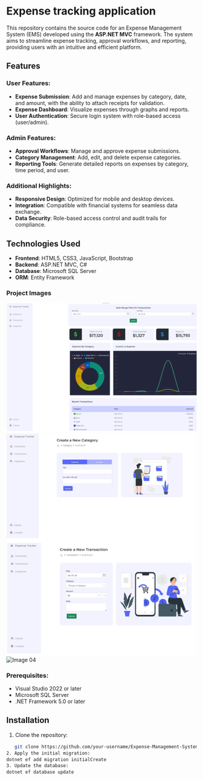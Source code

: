 # Expense tracking application

This repository contains the source code for an Expense Management System (EMS) developed using the **ASP.NET MVC** framework. The system aims to streamline expense tracking, approval workflows, and reporting, providing users with an intuitive and efficient platform.

## Features

### User Features:
- **Expense Submission**: Add and manage expenses by category, date, and amount, with the ability to attach receipts for validation.
- **Expense Dashboard**: Visualize expenses through graphs and reports.
- **User Authentication**: Secure login system with role-based access (user/admin).

### Admin Features:
- **Approval Workflows**: Manage and approve expense submissions.
- **Category Management**: Add, edit, and delete expense categories.
- **Reporting Tools**: Generate detailed reports on expenses by category, time period, and user.

### Additional Highlights:
- **Responsive Design**: Optimized for mobile and desktop devices.
- **Integration**: Compatible with financial systems for seamless data exchange.
- **Data Security**: Role-based access control and audit trails for compliance.

## Technologies Used
- **Frontend**: HTML5, CSS3, JavaScript, Bootstrap
- **Backend**: ASP.NET MVC, C#
- **Database**: Microsoft SQL Server
- **ORM**: Entity Framework

### Project Images

![Image 01](project_images/01.PNG)
![Image 02](project_images/02.PNG)
![Image 03](project_images/03.PNG)
![Image 04](project_images/4.PNG)

### Prerequisites:
- Visual Studio 2022 or later
- Microsoft SQL Server
- .NET Framework 5.0 or later



## Installation
1. Clone the repository:
```bash
   git clone https://github.com/your-username/Expense-Management-System.git
2. Apply the initial migration: 
dotnet ef add migration initialCreate
3. Update the database:
dotnet ef database update

